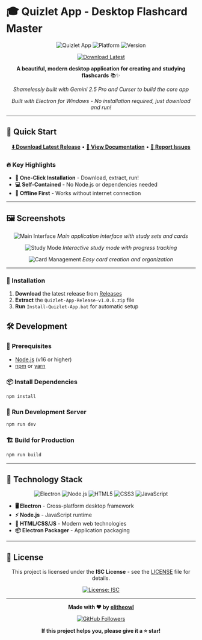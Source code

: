 # 🎓 Quizlet App - Desktop Flashcard Master

<div align="center">

![Quizlet App](https://img.shields.io/badge/Quizlet-App-4F46E5?style=for-the-badge&logo=electron&logoColor=white)
![Platform](https://img.shields.io/badge/Platform-Windows-blue?style=for-the-badge&logo=windows&logoColor=white)
![Version](https://img.shields.io/badge/Version-1.1.0-green?style=for-the-badge)

[![Download Latest](https://img.shields.io/badge/Download-Latest%20Release-brightgreen?style=for-the-badge&logo=github)](https://github.com/elitheowl/Quizlet-Learn-Dupe/releases/latest)

**A beautiful, modern desktop application for creating and studying flashcards** 📚✨

*Shamelessly built with Gemini 2.5 Pro and Curser to build the core app*

*Built with Electron for Windows - No installation required, just download and run!*

</div>

---

## 🚀 **Quick Start**

<div align="center">

[**⬇️ Download Latest Release**](https://github.com/elitheowl/Quizlet-Learn-Dupe/releases/latest) • [**📖 View Documentation**](#features) • [**🐛 Report Issues**](https://github.com/elitheowl/Quizlet-Learn-Dupe/issues)

</div>


</div>

### 🔥 **Key Highlights**

- **🎯 One-Click Installation** - Download, extract, run!
- **💻 Self-Contained** - No Node.js or dependencies needed
- **🔄 Offline First** - Works without internet connection


---

## 🖼️ **Screenshots**

<div align="center">

![Main Interface](https://via.placeholder.com/800x500/4F46E5/FFFFFF?text=Quizlet+App+Interface)
*Main application interface with study sets and cards*

![Study Mode](https://via.placeholder.com/800x500/7C3AED/FFFFFF?text=Study+Mode+Active)
*Interactive study mode with progress tracking*

![Card Management](https://via.placeholder.com/800x500/F59E0B/FFFFFF?text=Card+Management)
*Easy card creation and organization*

</div>

---



### 🚀 Installation

1. **Download** the latest release from [Releases](https://github.com/elitheowl/Quizlet-Learn-Dupe/releases/latest)
2. **Extract** the `Quizlet-App-Release-v1.0.0.zip` file
3. **Run** `Install-Quizlet-App.bat` for automatic setup


## 🛠️ **Development**

### 🔧 **Prerequisites**

- [Node.js](https://nodejs.org/) (v16 or higher)
- [npm](https://www.npmjs.com/) or [yarn](https://yarnpkg.com/)

### 📦 **Install Dependencies**

```bash
npm install
```

### 🚀 **Run Development Server**

```bash
npm run dev
```

### 🏗️ **Build for Production**

```bash
npm run build
```

---


## 🎨 **Technology Stack**

<div align="center">

![Electron](https://img.shields.io/badge/Electron-37.3.1-47848F?style=for-the-badge&logo=electron&logoColor=white)
![Node.js](https://img.shields.io/badge/Node.js-18+-339933?style=for-the-badge&logo=nodedotjs&logoColor=white)
![HTML5](https://img.shields.io/badge/HTML5-E34F26?style=for-the-badge&logo=html5&logoColor=white)
![CSS3](https://img.shields.io/badge/CSS3-1572B6?style=for-the-badge&logo=css3&logoColor=white)
![JavaScript](https://img.shields.io/badge/JavaScript-F7DF1E?style=for-the-badge&logo=javascript&logoColor=black)

</div>

- **🖥️ Electron** - Cross-platform desktop framework
- **⚡ Node.js** - JavaScript runtime
- **🎨 HTML/CSS/JS** - Modern web technologies
- **📦 Electron Packager** - Application packaging

---

## 📄 **License**

<div align="center">

This project is licensed under the **ISC License** - see the [LICENSE](LICENSE) file for details.

[![License: ISC](https://img.shields.io/badge/License-ISC-blue.svg?style=for-the-badge)](https://opensource.org/licenses/ISC)

</div>

---

<div align="center">

**Made with ❤️ by [elitheowl](https://github.com/elitheowl)**

[![GitHub Followers](https://img.shields.io/github/followers/elitheowl?label=Follow%20me&style=social)](https://github.com/elitheowl)

**If this project helps you, please give it a ⭐ star!**

</div>
